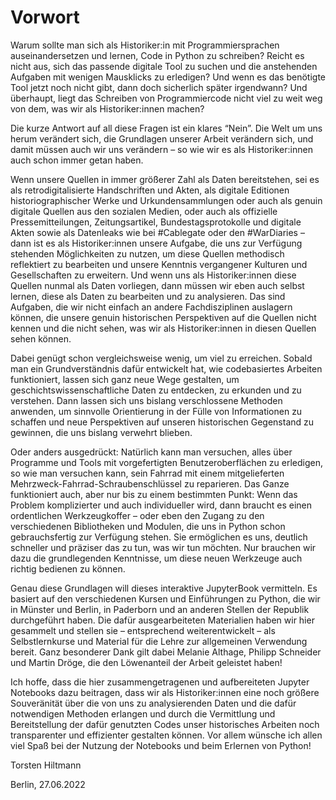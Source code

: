# Vorwort

Warum sollte man sich als Historiker:in mit Programmiersprachen auseinandersetzen und lernen, Code in Python zu schreiben? Reicht es nicht aus, sich das passende digitale Tool zu suchen und die anstehenden Aufgaben mit wenigen Mausklicks zu erledigen? Und wenn es das benötigte Tool jetzt noch nicht gibt, dann doch sicherlich später irgendwann? Und überhaupt, liegt das Schreiben von Programmiercode nicht viel zu weit weg von dem, was wir als Historiker:innen machen?

Die kurze Antwort auf all diese Fragen ist ein klares “Nein”. Die Welt um uns herum verändert sich, die Grundlagen unserer Arbeit verändern sich, und damit müssen auch wir uns verändern – so wie wir es als Historiker:innen auch schon immer getan haben.

Wenn unsere Quellen in immer größerer Zahl als Daten bereitstehen, sei es als retrodigitalisierte Handschriften und Akten, als digitale Editionen historiographischer Werke und Urkundensammlungen oder auch als genuin digitale Quellen aus den sozialen Medien, oder auch als offizielle Pressemitteilungen, Zeitungsartikel, Bundestagsprotokolle und digitale Akten sowie als Datenleaks wie bei #Cablegate oder den #WarDiaries – dann ist es als Historiker:innen unsere Aufgabe, die uns zur Verfügung stehenden Möglichkeiten zu nutzen, um diese Quellen methodisch reflektiert zu bearbeiten und unsere Kenntnis vergangener Kulturen und Gesellschaften zu erweitern. Und wenn uns als Historiker:innen diese Quellen nunmal als Daten vorliegen, dann müssen wir eben auch selbst lernen, diese als Daten zu bearbeiten und zu analysieren. Das sind Aufgaben, die wir nicht einfach an andere Fachdisziplinen auslagern können, die unsere genuin historischen Perspektiven auf die Quellen nicht kennen und die nicht sehen, was wir als Historiker:innen in diesen Quellen sehen können.

Dabei genügt schon vergleichsweise wenig, um viel zu erreichen. Sobald man ein Grundverständnis dafür entwickelt hat, wie codebasiertes Arbeiten funktioniert, lassen sich ganz neue Wege gestalten, um geschichtswissenschaftliche Daten zu entdecken, zu erkunden und zu verstehen. Dann lassen sich uns bislang verschlossene Methoden anwenden, um sinnvolle Orientierung in der Fülle von Informationen zu schaffen und neue Perspektiven auf unseren historischen Gegenstand zu gewinnen, die uns bislang verwehrt blieben.

<!---
````{div} full-width
```{figure} ../img/vorwort_img.png
:alt: Illustration der Wahl zwischen einem Universal- oder vielen Spezialwerkzeugen
:width: 800px
:align: left
```
````
-->

Oder anders ausgedrückt: Natürlich kann man versuchen, alles über Programme und Tools mit vorgefertigten Benutzeroberflächen zu erledigen, so wie man versuchen kann, sein Fahrrad mit einem mitgelieferten Mehrzweck-Fahrrad-Schraubenschlüssel zu reparieren. Das Ganze funktioniert auch, aber nur bis zu einem bestimmten Punkt: Wenn das Problem komplizierter und auch individueller wird, dann braucht es einen ordentlichen Werkzeugkoffer – oder eben den Zugang zu den verschiedenen Bibliotheken und Modulen, die uns in Python schon gebrauchsfertig zur Verfügung stehen. Sie ermöglichen es uns, deutlich schneller und präziser das zu tun, was wir tun möchten. Nur brauchen wir dazu die grundlegenden Kenntnisse, um diese neuen Werkzeuge auch richtig bedienen zu können.

Genau diese Grundlagen will dieses interaktive JupyterBook vermitteln. Es basiert auf den verschiedenen Kursen und Einführungen zu Python, die wir in Münster und Berlin, in Paderborn und an anderen Stellen der Republik durchgeführt haben. Die dafür ausgearbeiteten Materialien haben wir hier gesammelt und stellen sie – entsprechend weiterentwickelt – als Selbstlernkurse und Material für die Lehre zur allgemeinen Verwendung bereit. Ganz besonderer Dank gilt dabei Melanie Althage, Philipp Schneider und Martin Dröge, die den Löwenanteil der Arbeit geleistet haben!

Ich hoffe, dass die hier zusammengetragenen und aufbereiteten Jupyter Notebooks dazu beitragen, dass wir als Historiker:innen eine noch größere Souveränität über die von uns zu analysierenden Daten und die dafür notwendigen Methoden erlangen und durch die Vermittlung und Bereitstellung der dafür genutzten Codes unser historisches Arbeiten noch transparenter und effizienter gestalten können. Vor allem wünsche ich allen viel Spaß bei der Nutzung der Notebooks und beim Erlernen von Python!

Torsten Hiltmann

Berlin, 27.06.2022
